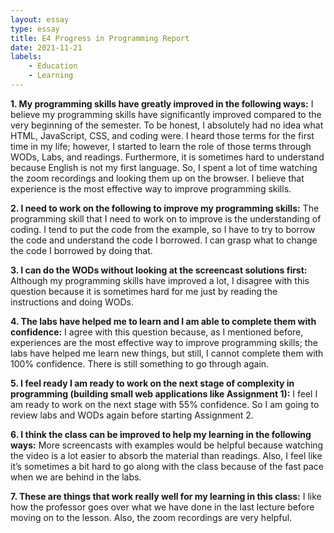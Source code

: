 ```yaml
---
layout: essay
type: essay
title: E4 Progress in Programming Report
date: 2021-11-21
labels: 
    - Education
    - Learning 
---
```


**1. My programming skills have greatly improved in the following ways:**
I believe my programming skills have significantly improved compared to the very beginning of the semester.  To be honest, I absolutely had no idea what HTML, JavaScript, CSS, and coding were.  I heard those terms for the first time in my life; however, I started to learn the role of those terms through WODs, Labs, and readings. Furthermore, it is sometimes hard to understand because English is not my first language.  So, I spent a lot of time watching the zoom recordings and looking them up on the browser.  I believe that experience is the most effective way to improve programming skills. 

**2. I need to work on the following to improve my programming skills:**
The programming skill that I need to work on to improve is the understanding of coding.  I tend to put the code from the example, so I have to try to borrow the code and understand the code I borrowed.  I can grasp what to change the code I borrowed by doing that.

**3. I can do the WODs without looking at the screencast solutions first:**
Although my programming skills have improved a lot, I disagree with this question because it is sometimes hard for me just by reading the instructions and doing WODs.

**4. The labs have helped me to learn and I am able to complete them with confidence:**
I agree with this question because, as I mentioned before, experiences are the most effective way to improve programming skills; the labs have helped me learn new things, but still, I cannot complete them with 100% confidence.  There is still something to go through again.

**5. I feel ready I am ready to work on the next stage of complexity in programming (building small web applications like Assignment 1):**
I feel I am ready to work on the next stage with 55% confidence.  So I am going to review labs and WODs again before starting Assignment 2.

**6. I think the class can be improved to help my learning in the following ways:**
More screencasts with examples would be helpful because watching the video is a lot easier to absorb the material than readings.  Also, I feel like it’s sometimes a bit hard to go along with the class because of the fast pace when we are behind in the labs.

**7. These are things that work really well for my learning in this class:**
I like how the professor goes over what we have done in the last lecture before moving on to the lesson.  Also, the zoom recordings are very helpful.
